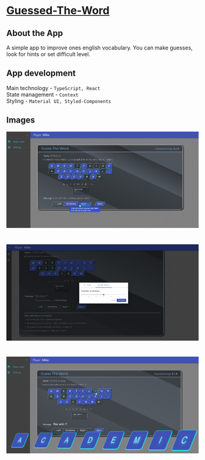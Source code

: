 # [Guessed-The-Word](https://michal-w-dev.github.io/Guess-The-Word/)

## About the App

A simple app to improve ones english vocabulary. You can make guesses, look for hints or set difficult level.

## App development

Main technology - `TypeScript, React`\
State management - `Context`\
Styling - `Material UI, Styled-Components`

## Images
![hints](public/images/hints.jpg)
#
![setting](public/images/setting.jpg)
#
![correct-answer](public/images/correct-answer.jpg)
#